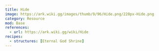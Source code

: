 ```yaml
---
title: Hide
image: https://ark.wiki.gg/images/thumb/9/96/Hide.png/228px-Hide.png
category: Resource
mod: Base
references:
  - url: https://ark.wiki.gg/wiki/Hide
recipes:
  - structures: [Eternal God Shrine]
---
```

